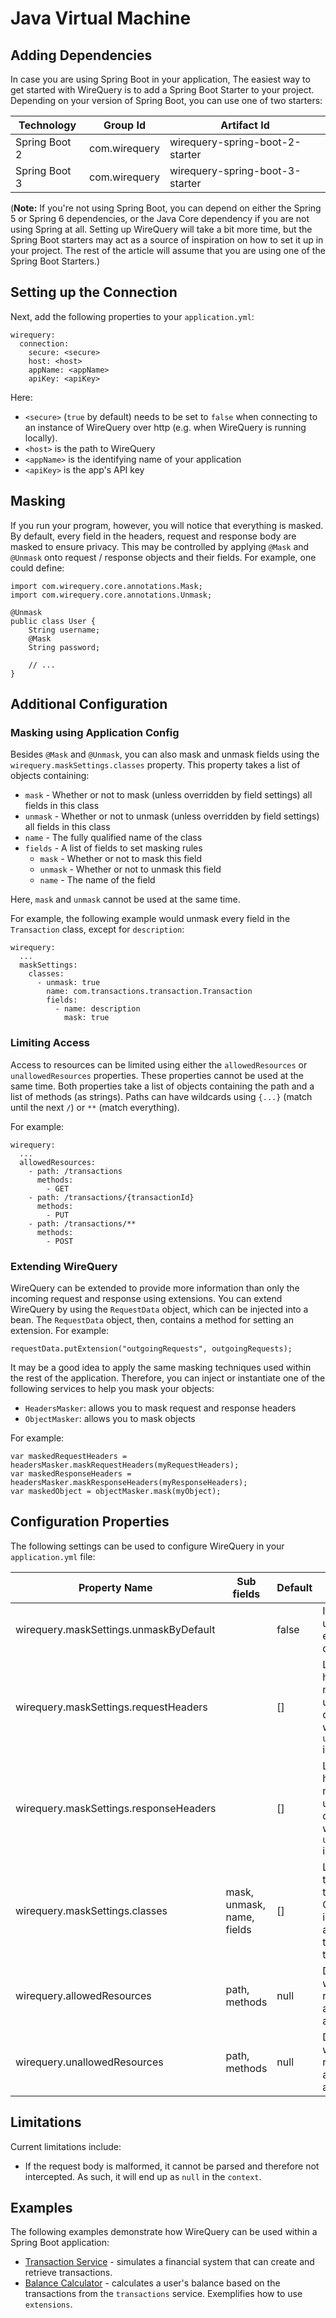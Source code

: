 # Java Virtual Machine

## Adding Dependencies

In case you are using Spring Boot in your application, The easiest way to get started with WireQuery is to add a Spring
Boot Starter to your project. Depending on your version of Spring Boot, you can use one of two starters:

| Technology    | Group Id      | Artifact Id                     |
|---------------|---------------|---------------------------------|
| Spring Boot 2 | com.wirequery | wirequery-spring-boot-2-starter |
| Spring Boot 3 | com.wirequery | wirequery-spring-boot-3-starter |

(**Note:** If you're not using Spring Boot, you can depend on either the Spring 5 or Spring 6 dependencies, or the Java
Core dependency if you are not using Spring at all. Setting up WireQuery will take a bit more time, but the Spring Boot
starters may act as a source of inspiration on how to set it up in your project. The rest of the article will assume
that you are using one of the Spring Boot Starters.)

## Setting up the Connection

Next, add the following properties to your `application.yml`:

```
wirequery:
  connection:
    secure: <secure>
    host: <host>
    appName: <appName>
    apiKey: <apiKey>
```

Here:

- `<secure>` (`true` by default) needs to be set to `false` when connecting to an instance of WireQuery over http (e.g.
  when WireQuery is running locally).
- `<host>` is the path to WireQuery
- `<appName>` is the identifying name of your application
- `<apiKey>` is the app's API key

## Masking

If you run your program, however, you will notice that everything is masked. By default, every field in the headers,
request and response body are masked to ensure privacy. This may be controlled by applying `@Mask` and `@Unmask` onto
request / response objects and their fields. For example, one could define:

```
import com.wirequery.core.annotations.Mask;
import com.wirequery.core.annotations.Unmask;

@Unmask
public class User {
    String username;
    @Mask
    String password;
    
    // ...
}
```

## Additional Configuration

### Masking using Application Config

Besides `@Mask` and `@Unmask`, you can also mask and unmask fields using the `wirequery.maskSettings.classes` property.
This property takes a list of objects containing:

- `mask` - Whether or not to mask (unless overridden by field settings) all fields in this class
- `unmask` - Whether or not to unmask (unless overridden by field settings) all fields in this class
- `name` - The fully qualified name of the class
- `fields` - A list of fields to set masking rules
  - `mask` - Whether or not to mask this field
  - `unmask` - Whether or not to unmask this field
  - `name` - The name of the field

Here, `mask` and `unmask` cannot be used at the same time.

For example, the following example would unmask every field in the `Transaction` class, except for `description`:

```
wirequery:
  ...
  maskSettings:
    classes:
      - unmask: true
        name: com.transactions.transaction.Transaction
        fields:
          - name: description
            mask: true
```

### Limiting Access

Access to resources can be limited using either the `allowedResources` or `unallowedResources` properties. These
properties cannot be used at the same time. Both properties take a list of objects containing the path and a list of
methods (as strings). Paths can have wildcards using `{...}` (match until the next `/`) or `**` (match everything).

For example:

```
wirequery:
  ...
  allowedResources:
    - path: /transactions
      methods:
        - GET
    - path: /transactions/{transactionId}
      methods:
        - PUT
    - path: /transactions/**
      methods:
        - POST
```

### Extending WireQuery

WireQuery can be extended to provide more information than only the incoming request and response using extensions.
You can extend WireQuery by using the `RequestData` object, which can be injected into a bean. The `RequestData` object,
then, contains a method for setting an extension. For example:

```
requestData.putExtension("outgoingRequests", outgoingRequests);
```

It may be a good idea to apply the same masking techniques used within the rest of the application. Therefore, you can
inject or instantiate one of the following services to help you mask your objects:

- `HeadersMasker`: allows you to mask request and response headers
- `ObjectMasker`: allows you to mask objects

For example:

```
var maskedRequestHeaders = headersMasker.maskRequestHeaders(myRequestHeaders);
var maskedResponseHeaders = headersMasker.maskResponseHeaders(myResponseHeaders);
var maskedObject = objectMasker.mask(myObject);
```

## Configuration Properties

The following settings can be used to configure WireQuery in your `application.yml` file:

| Property Name                          | Sub fields                 | Default | Description                                                                                           |
|----------------------------------------|----------------------------|---------|-------------------------------------------------------------------------------------------------------|
| wirequery.maskSettings.unmaskByDefault |                            | false   | If set to true, unmask everything by default                                                          |
| wirequery.maskSettings.requestHeaders  |                            | []      | List of request headers to be masked or unmasked depending on whether `unmaskByDefault` is set        |
| wirequery.maskSettings.responseHeaders |                            | []      | List of response headers to be masked or unmasked depending on whether `unmaskByDefault` is set       |
| wirequery.maskSettings.classes         | mask, unmask, name, fields | []      | List of classes that also need to be masked. Can be used instead of annotations, or to override them. |
| wirequery.allowedResources             | path, methods              | null    | Determines which resources are allowed to be accessed.                                                |
| wirequery.unallowedResources           | path, methods              | null    | Determines which resources are allowed to be accessed.                                                |

## Limitations

Current limitations include:

- If the request body is malformed, it cannot be parsed and therefore not intercepted. As such, it will end up as `null` in the `context`.

## Examples

The following examples demonstrate how WireQuery can be used within a Spring Boot application:

- [Transaction Service](https://github.com/wirequery/wirequery/tree/main/sdk/jvm/examples/spring-boot/transactions) - simulates a financial system that can create and retrieve transactions.
- [Balance Calculator](https://github.com/wirequery/wirequery/tree/main/sdk/jvm/examples/spring-boot/balance-calculator) - calculates a user's balance based on the transactions from the `transactions` service. Exemplifies how to use `extensions`.
